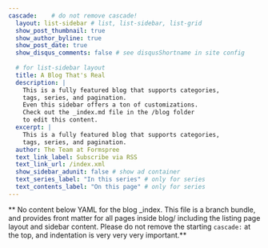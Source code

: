 ```yaml
---
cascade:    # do not remove cascade!
  layout: list-sidebar # list, list-sidebar, list-grid
  show_post_thumbnail: true 
  show_author_byline: true
  show_post_date: true
  show_disqus_comments: false # see disqusShortname in site config
  
  # for list-sidebar layout
  title: A Blog That's Real
  description: |
    This is a fully featured blog that supports categories,
    tags, series, and pagination. 
    Even this sidebar offers a ton of customizations.
    Check out the _index.md file in the /blog folder 
    to edit this content.
  excerpt: |
    This is a fully featured blog that supports categories, 
    tags, series, and pagination.
  author: The Team at Formspree
  text_link_label: Subscribe via RSS
  text_link_url: /index.xml
  show_sidebar_adunit: false # show ad container
  text_series_label: "In this series" # only for series
  text_contents_label: "On this page" # only for series
---
```


** No content below YAML for the blog _index. This file is a branch bundle, and provides front matter for all pages inside blog/ including the listing page layout and sidebar content. Please do not remove the starting `cascade:` at the top, and indentation is very very very important.**
